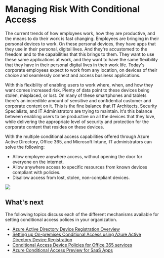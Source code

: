 <properties
	pageTitle="Managing Risk With Conditional Access"
	description="Allow anywhere access to specific resources within the corporate network from known devices compliant with policies and disallow access from lost, stolen, non-compliant devices."
	services="active-directory, virtual-network"
	documentationCenter=""
	authors="femila"
	manager="stevenpo"
	editor=""/>

<tags
	ms.service="active-directory"
	ms.date="11/24/2015"
	wacn.date=""/>


# Managing Risk With Conditional Access

The current trends of how employees work, how they are productive, and  the means to do their work is fast changing. Employees are bringing in their personal devices to work. On these personal devices, they have apps that they use in their personal, digital lives. And they're accustomed to the freedom and to the capabilities that this brings to them. They want to use these same applications at work, and they want to have the same flexibility that they have in their personal digital lives in their work life. Today's corporate employees expect to work from any location, on devices of their choice and seamlessly connect and access business applications.

With this flexibility of enabling users to work where, when, and how they want comes increased risk. Plenty of data point to these devices being stolen, misplaced, or lost. On many of these smartphones and tablets there's an incredible amount of sensitive and confidential customer and corporate content on it. This is the fine balance that IT Architects, Security Specialists, and IT Administrators are trying to maintain. It's this balance between enabling users to be productive on all the devices that they love, while delivering the appropriate level of security and protection for the corporate content that resides on these devices.

With the multiple conditional access capabilities offered through Azure Active Directory, Office 365, and Microsoft Intune, IT administrators can solve the following:

- Allow employee anywhere access, without opening the door for everyone on the internet.
- Allow anywhere access to specific resources from known devices compliant with policies.
- Disallow access from lost, stolen, non-compliant devices.

![][1]

## What's next

The following topics discuss each of the different mechanisms available for setting conditional access polices in your organization.

- [Azure Active Directory Device Registration Overview](/documentation/articles/active-directory-conditional-access-device-registration-overview)
- [Setting up On-premises Conditional Access using Azure Active Directory Device Registration](/documentation/articles/active-directory-conditional-access-on-premises-setup)
- [Conditional Access Device Policies for Office 365 services](/documentation/articles/active-directory-conditional-access-device-policies)
- [Azure Conditional Access Preview for SaaS Apps](/documentation/articles/active-directory-conditional-access-azuread-connected-apps)


<!--Image references-->
[1]: ./media/active-directory-conditional-access/condaccoverviewvsdx1.png
